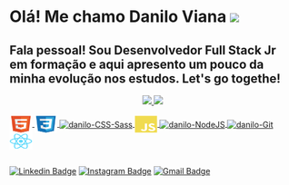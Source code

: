 # Olá! Me chamo Danilo Viana <a href="https://www.linkedin.com/in/danilo-viana-44b251221/"><img src="https://media.giphy.com/media/hvRJCLFzcasrR4ia7z/giphy.gif" width="25px"></a>
## Fala pessoal!  Sou Desenvolvedor Full Stack Jr em formação e aqui apresento um pouco da minha evolução nos estudos. Let's go togethe!
<div align="center">
  <a href="https://github.com/danilovviana">
  <img height="180em" src="https://github-readme-stats.vercel.app/api?username=danilovviana&show_icons=true&theme=gruvbox&include_all_commits=true&count_private=true"/>
  <img height="180em" src="https://github-readme-stats.vercel.app/api/top-langs/?username=danilovviana&layout=compact&langs_count=7&theme=gruvbox"/>
</div>
<div style="display: inline_block"><br>
  <img align="center" alt="danilo-HTML" height="30" width="40" src="https://raw.githubusercontent.com/devicons/devicon/master/icons/html5/html5-original.svg">
  <img align="center" alt="danilo-CSS" height="30" width="40" src="https://raw.githubusercontent.com/devicons/devicon/master/icons/css3/css3-original.svg">
  <img align="center" alt="danilo-CSS-Sass" height="30" width="40" src="https://cdn.jsdelivr.net/gh/devicons/devicon/icons/sass/sass-original.svg" />
  <img align="center" alt="danilo-Js" height="30" width="40" src="https://raw.githubusercontent.com/devicons/devicon/master/icons/javascript/javascript-plain.svg">
  <img align="center" alt="danilo-NodeJS" height="30" width="40" src="https://cdn.jsdelivr.net/gh/devicons/devicon/icons/nodejs/nodejs-plain.svg" />
  <img align="center" alt="danilo-Git" height="30" width="40" src="https://icongr.am/devicon/git-original.svg?size=128&color=currentColor">
  <img align="center" alt="danilo-React" height="30" width="40" src="https://raw.githubusercontent.com/devicons/devicon/master/icons/react/react-original.svg">
</div>
  
  ##
 
<div> 
  
[![Linkedin Badge](https://img.shields.io/badge/-daniloviana-blue?style=flat&logo=Linkedin&logoColor=white&link=https://www.linkedin.com/in/danilo-viana-44b251221/)](https://www.linkedin.com/in/danilo-viana-44b251221/)
[![Instagram Badge](https://img.shields.io/badge/-@danilovianadev-purple?style=flat&logo=instagram&logoColor=white&link=https://instagram.com/danilovianadev/)](https://instagram.com/_jessicaalim)
[![Gmail Badge](https://img.shields.io/badge/-danilovviana-c14438?style=flat&logo=Gmail&logoColor=white&link=mailto:danilovviana@gmail.com)](mailto:danilovviana@gmail.com)
</div>
  
  
